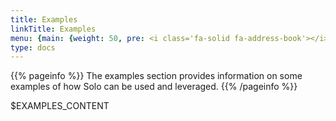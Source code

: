 ```yaml
---
title: Examples
linkTitle: Examples
menu: {main: {weight: 50, pre: <i class='fa-solid fa-address-book'></i>}}
type: docs
---
```


{{% pageinfo %}}
The examples section provides information on some examples of how Solo can be used and leveraged.
{{% /pageinfo %}}

$EXAMPLES_CONTENT
